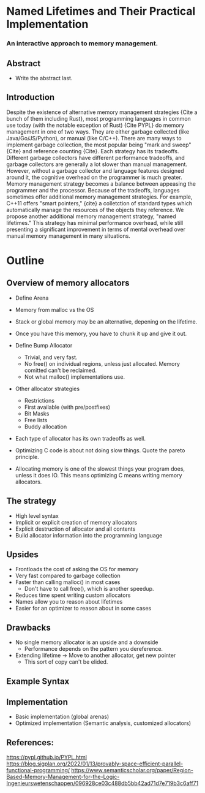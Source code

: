 
# Named Lifetimes and Their Practical Implementation
### An interactive approach to memory management.

## Abstract
 * Write the abstract last.


## Introduction

Despite the existence of alternative memory management strategies {Cite a bunch of them including Rust}, most
programming languages in common use today (with the notable exception of Rust) {Cite PYPL} do memory management in
one of two ways. They are either garbage collected (like Java/Go/JS/Python), or manual (like C/C++). There are many
ways to implement garbage collection, the most popular being "mark and sweep" {Cite} and reference counting {Cite}.
Each strategy has its tradeoffs. Different garbage collectors have different performance tradeoffs, and garbage
collectors are generally a lot slower than manual management. However, without a garbage collector and language
features designed around it, the cognitive overhead on the programmer is much greater. Memory management strategy
becomes a balance between appeasing the programmer and the processor. Because of the tradeoffs, languages sometimes
offer additional memory management strategies. For example, C++11 offers "smart pointers," {cite} a colletction of
standard types which automatically manage the resources of the objects they reference. We propose another
additional memory management strategy, "named lifetimes." This strategy has minimal performance overhead, while
still presenting a significant improvement in terms of mental overhead over manual memory management in many
situations.


# Outline

## Overview of memory allocators
 * Define Arena
 * Memory from malloc vs the OS
 * Stack or global memory may be an alternative, depening on the lifetime.

 * Once you have this memory, you have to chunk it up and give it out.

 * Define Bump Allocator
   * Trivial, and very fast.
   * No free() on individual regions, unless just allocated. Memory comitted can't be reclaimed.
   * Not what malloc() implementations use.

 * Other allocator strategies
   * Restrictions
   * First available (with pre/postfixes)
   * Bit Masks
   * Free lists
   * Buddy allocation

 * Each type of allocator has its own tradeoffs as well.

 * Optimizing C code is about not doing slow things. Quote the pareto principle.

 * Allocating memory is one of the slowest things your program does, unless it does IO. This means
   optimizing C means writing memory allocators.


## The strategy
 * High level syntax
 * Implicit or explicit creation of memory allocators
 * Explicit destruction of allocator and all contents
 * Build allocator information into the programming language


## Upsides
 * Frontloads the cost of asking the OS for memory
 * Very fast compared to garbage collection
 * Faster than calling malloc() in most cases
   * Don't have to call free(), which is another speedup.
 * Reduces time spent writing custom allocators
 * Names allow you to reason about lifetimes
 * Easier for an optimizer to reason about in some cases


## Drawbacks
 * No single memory allocator is an upside and a downside
   * Performance depends on the pattern you dereference.
 * Extending lifetime -> Move to another allocator, get new pointer
   * This sort of copy can't be elided.


## Example Syntax


## Implementation
 * Basic implementation (global arenas)
 * Optimized implementation (Semantic analysis, customized allocators)


## References:
https://pypl.github.io/PYPL.html
https://blog.sigplan.org/2022/01/13/provably-space-efficient-parallel-functional-programming/
https://www.semanticscholar.org/paper/Region-Based-Memory-Management-for-the-Logic-Ingenieurswetenschappen/096928ce03c488db5bb42ad71d7e719b3c6aff71

